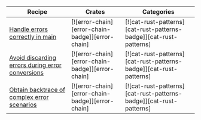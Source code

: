 | Recipe | Crates | Categories |
|--------|--------|------------|
| [Handle errors correctly in main][ex-error-chain-simple-error-handling] | [![error-chain][error-chain-badge]][error-chain] | [![cat-rust-patterns][cat-rust-patterns-badge]][cat-rust-patterns] |
| [Avoid discarding errors during error conversions][ex-error-chain-avoid-discarding] | [![error-chain][error-chain-badge]][error-chain] | [![cat-rust-patterns][cat-rust-patterns-badge]][cat-rust-patterns] |
| [Obtain backtrace of complex error scenarios][ex-error-chain-backtrace] | [![error-chain][error-chain-badge]][error-chain] | [![cat-rust-patterns][cat-rust-patterns-badge]][cat-rust-patterns] |

[ex-error-chain-simple-error-handling]: errors/handle.md#handle-errors-correctly-in-main
[ex-error-chain-avoid-discarding]: errors/handle.md#avoid-discarding-errors-during-error-conversions
[ex-error-chain-backtrace]: errors/handle.md#obtain-backtrace-of-complex-error-scenarios

